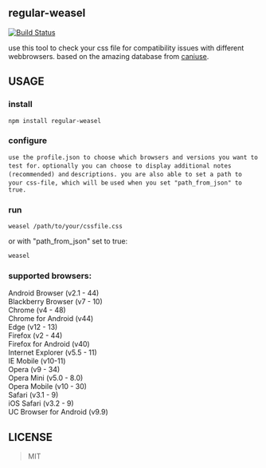 regular-weasel
-------
[![Build Status](https://travis-ci.org/hundekoerper/regular-weasel.svg?branch=master)](https://travis-ci.org/hundekoerper/regular-weasel)

use this tool to check your css file for compatibility issues with different
webbrowsers. based on the amazing database from [caniuse](http://caniuse.com/).

USAGE
-------
### install

`npm install regular-weasel`  

### configure

`use the profile.json to choose which browsers and versions you want to test for.`
`optionally you can choose to display additional notes (recommended) and`
`descriptions. you are also able to set a path to your css-file, which will be`
`used when you set "path_from_json" to true.`

### run

`weasel /path/to/your/cssfile.css`  

or with "path_from_json" set to true:

`weasel`  

### supported browsers:

Android Browser (v2.1 - 44)  
Blackberry Browser (v7 - 10)  
Chrome (v4 - 48)  
Chrome for Android (v44)  
Edge (v12 - 13)  
Firefox (v2 - 44)  
Firefox for Android (v40)  
Internet Explorer (v5.5 - 11)  
IE Mobile (v10-11)  
Opera (v9 - 34)  
Opera Mini (v5.0 - 8.0)  
Opera Mobile (v10 - 30)  
Safari (v3.1 - 9)  
iOS Safari (v3.2 - 9)  
UC Browser for Android (v9.9)  


LICENSE
-------

> MIT

